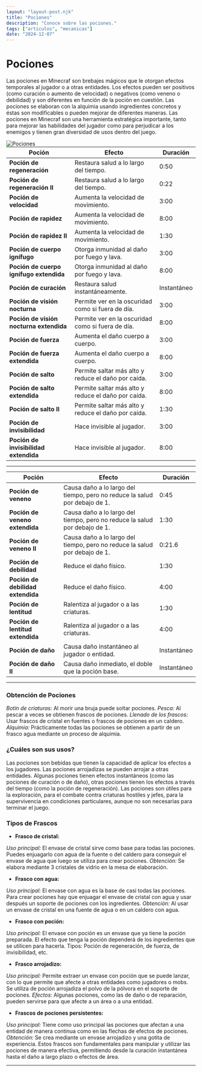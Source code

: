 ```yaml
---
layout: "layout-post.njk"
title: "Pociones"
description: "Conoce sobre las pociones."
tags: ["articulos", "mecanicas"]
date: "2024-12-07"
---
```


# Pociones

Las pociones en Minecraf son brebajes mágicos que le otorgan efectos temporales al jugador o a otras entidades. Los efectos pueden ser positivos (como curación o aumento de velocidad) o negativos (como veneno o debilidad) y son diferentes en función de la poción en cuestión. Las pociones se elaboran con la alquimia usando ingredientes concretos y éstas son modificables o pueden mejorar de diferentes maneras.
Las pociones en Minecraf son una herramienta estratégica importante, tanto para mejorar las habilidades del jugador como para perjudicar a los enemigos y tienen gran diversidad de usos dentro del juego. 

<img src="https://preview.redd.it/new-look-on-potions-v0-x4niku7a7fla1.png?width=680&format=png&auto=webp&s=5990108d02c1dfd27df491142d9480c80499e623" alt="Pociones">

<div style="text-align: center;">
  <table style="margin: 0 auto;">
    <thead>
      <tr>
        <th><strong>Poción</strong></th>
        <th><strong>Efecto</strong></th>
        <th><strong>Duración</strong></th>
      </tr>
    </thead>
    <tbody>
      <tr>
        <td><strong>Poción de regeneración</strong></td>
        <td>Restaura salud a lo largo del tiempo.</td>
        <td>0:50</td>
      </tr>
      <tr>
        <td><strong>Poción de regeneración II</strong></td>
        <td>Restaura salud a lo largo del tiempo.</td>
        <td>0:22</td>
      </tr>
      <tr>
        <td><strong>Poción de velocidad</strong></td>
        <td>Aumenta la velocidad de movimiento.</td>
        <td>3:00</td>
      </tr>
      <tr>
        <td><strong>Poción de rapidez</strong></td>
        <td>Aumenta la velocidad de movimiento.</td>
        <td>8:00</td>
      </tr>
      <tr>
        <td><strong>Poción de rapidez II</strong></td>
        <td>Aumenta la velocidad de movimiento.</td>
        <td>1:30</td>
      </tr>
      <tr>
        <td><strong>Poción de cuerpo ignífugo</strong></td>
        <td>Otorga inmunidad al daño por fuego y lava.</td>
        <td>3:00</td>
      </tr>
      <tr>
        <td><strong>Poción de cuerpo ignífugo extendida</strong></td>
        <td>Otorga inmunidad al daño por fuego y lava.</td>
        <td>8:00</td>
      </tr>
      <tr>
        <td><strong>Poción de curación</strong></td>
        <td>Restaura salud instantáneamente.</td>
        <td>Instantáneo</td>
      </tr>
      <tr>
        <td><strong>Poción de visión nocturna</strong></td>
        <td>Permite ver en la oscuridad como si fuera de día.</td>
        <td>3:00</td>
      </tr>
      <tr>
        <td><strong>Poción de visión nocturna extendida</strong></td>
        <td>Permite ver en la oscuridad como si fuera de día.</td>
        <td>8:00</td>
      </tr>
      <tr>
        <td><strong>Poción de fuerza</strong></td>
        <td>Aumenta el daño cuerpo a cuerpo.</td>
        <td>3:00</td>
      </tr>
      <tr>
        <td><strong>Poción de fuerza extendida</strong></td>
        <td>Aumenta el daño cuerpo a cuerpo.</td>
        <td>8:00</td>
      </tr>
      <tr>
        <td><strong>Poción de salto</strong></td>
        <td>Permite saltar más alto y reduce el daño por caída.</td>
        <td>3:00</td>
      </tr>
      <tr>
        <td><strong>Poción de salto extendida</strong></td>
        <td>Permite saltar más alto y reduce el daño por caída.</td>
        <td>8:00</td>
      </tr>
      <tr>
        <td><strong>Poción de salto II</strong></td>
        <td>Permite saltar más alto y reduce el daño por caída.</td>
        <td>1:30</td>
      </tr>
      <tr>
        <td><strong>Poción de invisibilidad</strong></td>
        <td>Hace invisible al jugador.</td>
        <td>3:00</td>
      </tr>
      <tr>
        <td><strong>Poción de invisibilidad extendida</strong></td>
        <td>Hace invisible al jugador.</td>
        <td>8:00</td>
      </tr>
    </tbody>
  </table>
</div>

<hr>

<div style="text-align: center;">
  <table style="margin: 0 auto;">
    <thead>
      <tr>
        <th><strong>Poción</strong></th>
        <th><strong>Efecto</strong></th>
        <th><strong>Duración</strong></th>
      </tr>
    </thead>
    <tbody>
      <tr>
        <td><strong>Poción de veneno</strong></td>
        <td>Causa daño a lo largo del tiempo, pero no reduce la salud por debajo de 1.</td>
        <td>0:45</td>
      </tr>
      <tr>
        <td><strong>Poción de veneno extendida</strong></td>
        <td>Causa daño a lo largo del tiempo, pero no reduce la salud por debajo de 1.</td>
        <td>1:30</td>
      </tr>
      <tr>
        <td><strong>Poción de veneno II</strong></td>
        <td>Causa daño a lo largo del tiempo, pero no reduce la salud por debajo de 1.</td>
        <td>0:21.6</td>
      </tr>
      <tr>
        <td><strong>Poción de debilidad</strong></td>
        <td>Reduce el daño físico.</td>
        <td>1:30</td>
      </tr>
      <tr>
        <td><strong>Poción de debilidad extendida</strong></td>
        <td>Reduce el daño físico.</td>
        <td>4:00</td>
      </tr>
      <tr>
        <td><strong>Poción de lentitud</strong></td>
        <td>Ralentiza al jugador o a las criaturas.</td>
        <td>1:30</td>
      </tr>
      <tr>
        <td><strong>Poción de lentitud extendida</strong></td>
        <td>Ralentiza al jugador o a las criaturas.</td>
        <td>4:00</td>
      </tr>
      <tr>
        <td><strong>Poción de daño</strong></td>
        <td>Causa daño instantáneo al jugador o entidad.</td>
        <td>Instantáneo</td>
      </tr>
      <tr>
        <td><strong>Poción de daño II</strong></td>
        <td>Causa daño inmediato, el doble que la poción base.</td>
        <td>Instantáneo</td>
      </tr>
    </tbody>
  </table>
</div>

<hr>

### Obtención de Pociones

_Botín de criaturas:_ Al morir una bruja puede soltar pociones.
_Pesca:_ Al pescar a veces se obtienen frascos de pociones.
_Llenado de los frascos:_ Usar frascos de cristal en fuentes o frascos de pociones en un caldero.
_Alquimia:_ Prácticamente todas las pociones se obtienen a partir de un frasco agua mediante un proceso de alquimia. 

### ¿Cuáles son sus usos?

Las pociones son bebidas que tienen la capacidad de aplicar los efectos a los jugadores. Las pociones arrojadizas se pueden arrojar a otras entidades. Algunas pociones tienen efectos instantáneos (como las pociones de curación o de daño), otras pociones tienen los efectos a través del tiempo (como la poción de regeneración). Las pociones son útiles para la exploración, para el combate contra criaturas hostiles y jefes, para la supervivencia en condiciones particulares, aunque no son necesarias para terminar el juego.

### Tipos de Frascos

- **Frasco de cristal:**

_Uso principal:_ El envase de cristal sirve como base para todas las pociones. Puedes enjuagarlo con agua de la fuente o del caldero para conseguir el envase de agua que luego se utiliza para crear pociones.
_Obtención:_ Se elabora mediante 3 cristales de vidrio en la mesa de elaboración.

- **Frasco con agua:**

_Uso principal:_ El envase con agua es la base de casi todas las pociones. Para crear pociones hay que enjuagar el envase de cristal con agua y usar después un soporte de pociones con los ingredientes.
_Obtención:_ Al usar un envase de cristal en una fuente de agua o en un caldero con agua.

- **Frasco con poción:**

_Uso principal:_ El envase con poción es un envase que ya tiene la poción preparada. El efecto que tenga la poción dependerá de los ingredientes que se utilicen para hacerla.
Tipos: Poción de regeneración, de fuerza, de invisibilidad, etc.

- **Frasco arrojadizo:**

_Uso principal:_ Permite extraer un envase con poción que se puede lanzar, con lo que permite que afecte a otras entidades como jugadores o mobs. Se utiliza de poción arrojadiza el polvo de la pólvora en el soporte de pociones.
_Efectos:_ Algunas pociones, como las de daño o de reparación, pueden servirse para que afecte a un área o a una entidad.

- **Frascos de pociones persistentes:**

_Uso principal:_ Tiene como uso principal las pociones que afectan a una entidad de manera continua como en las flechas de efectos de pociones.
_Obtención:_ Se crea mediante un envase arrojadizo y una gotita de experiencia.
Estos frascos son fundamentales para manipular y utilizar las pociones de manera efectiva, permitiendo desde la curación instantánea hasta el daño a largo plazo o efectos de área. 

<hr>